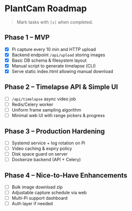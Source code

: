 # PlantCam Roadmap

> Mark tasks with `[x]` when completed.

## Phase 1 – MVP
- [x] Pi capture every 10 min and HTTP upload
- [x] Backend endpoint `/api/upload` storing images
- [x] Basic DB schema & filesystem layout
- [x] Manual script to generate timelapse (CLI)
- [x] Serve static index.html allowing manual download

## Phase 2 – Timelapse API & Simple UI
- [ ] `/api/timelapse` async video job
- [ ] Redis/Celery worker
- [ ] Uniform frame sampling algorithm
- [ ] Minimal web UI with range pickers & progress

## Phase 3 – Production Hardening
- [ ] Systemd service + log rotation on Pi
- [ ] Video caching & expiry policy
- [ ] Disk space guard on server
- [ ] Dockerize backend (API + Celery)

## Phase 4 – Nice-to-Have Enhancements
- [ ] Bulk image download zip
- [ ] Adjustable capture schedule via web
- [ ] Multi-Pi support dashboard
- [ ] Auth layer if needed
